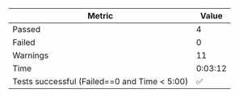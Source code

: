 | Metric | Value |
|--------|-------|
| Passed | 4 |
| Failed | 0 |
| Warnings | 11 |
| Time | 0:03:12 |
| Tests successful (Failed==0 and Time < 5:00) | ✅ |
